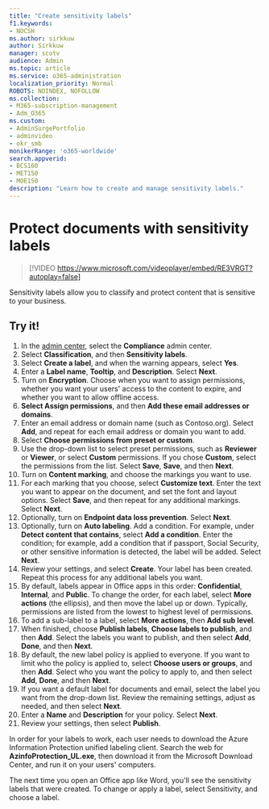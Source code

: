 ```yaml
---
title: "Create sensitivity labels"
f1.keywords:
- NOCSH
ms.author: sirkkuw
author: Sirkkuw
manager: scotv
audience: Admin
ms.topic: article
ms.service: o365-administration
localization_priority: Normal
ROBOTS: NOINDEX, NOFOLLOW
ms.collection: 
- M365-subscription-management 
- Adm_O365
ms.custom: 
- AdminSurgePortfolio
- adminvideo
- okr_smb
monikerRange: 'o365-worldwide'
search.appverid:
- BCS160
- MET150
- MOE150
description: "Learn how to create and manage sensitivity labels."
---
```


# Protect documents with sensitivity labels

> [!VIDEO https://www.microsoft.com/videoplayer/embed/RE3VRGT?autoplay=false]

Sensitivity labels allow you to classify and protect content that is sensitive to your business.

## Try it!

1. In the [admin center](https://admin.microsoft.com), select the **Compliance** admin center.
1. Select **Classification**, and then **Sensitivity labels**.
1. Select **Create a label**, and when the warning appears, select **Yes**.
1. Enter a **Label name**, **Tooltip**, and **Description**. Select **Next**.
1. Turn on **Encryption**. Choose when you want to assign permissions, whether you want your users' access to the content to expire, and whether you want to allow offline access.
1. **Select Assign permissions**, and then **Add these email addresses or domains**.
1. Enter an email address or domain name (such as Contoso.org).  Select **Add**, and repeat for each email address or domain you want to add.
1. Select **Choose permissions from preset or custom**.
1. Use the drop-down list to select preset permissions, such as **Reviewer** or **Viewer**, or select **Custom** permissions. If you chose **Custom**, select the permissions from the list. Select **Save**, **Save**, and then **Next**.
1. Turn on **Content marking**, and choose the markings you want to use.
1. For each marking that you choose, select **Customize text**. Enter the text you want to appear on the document, and set the font and layout options. Select **Save**, and then repeat for any additional markings. Select **Next**.
1. Optionally, turn on **Endpoint data loss prevention**. Select **Next**.
1. Optionally, turn on **Auto labeling**. Add a condition. For example, under **Detect content that contains**, select **Add a condition**. Enter the condition; for example, add a condition that if passport, Social Security, or other sensitive information is detected, the label will be added. Select **Next**.
1. Review your settings, and select **Create**. Your label has been created. Repeat this process for any additional labels you want.
1. By default, labels appear in Office apps in this order: **Confidential**, **Internal**, and **Public**. To change the order, for each label, select **More actions** (the ellipsis), and then move the label up or down. Typically, permissions are listed from the lowest to highest level of permissions.
1. To add a sub-label to a label, select **More actions**, then **Add sub level**.
1. When finished, choose **Publish labels**, **Choose labels to publish**, and then **Add**. Select the labels you want to publish, and then select **Add**, **Done**, and then **Next**.
1. By default, the new label policy is applied to everyone. If you want to limit who the policy is applied to, select **Choose users or groups**, and then **Add**. Select who you want the policy to apply to, and then select **Add**, **Done**, and then **Next**.
1. If you want a default label for documents and email, select the label you want from the drop-down list. Review the remaining settings, adjust as needed, and then select **Next**.
1. Enter a **Name** and **Description** for your policy. Select **Next**.
1. Review your settings, then select **Publish**.

In order for your labels to work, each user needs to download the Azure Information Protection unified labeling client. Search the web for **AzinfoProtection_UL.exe**, then download it from the Microsoft Download Center, and run it on your users' computers.

The next time you open an Office app like Word, you'll see the sensitivity labels that were created. To change or apply a label, select Sensitivity, and choose a label.

